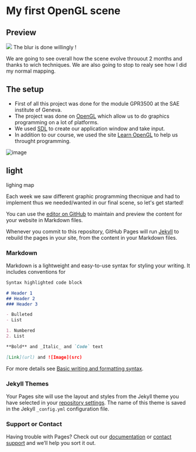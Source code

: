 # My first OpenGL scene

## Preview

![](https://github.com/PaulOwO/Portfolio/blob/11292ba72cb82405a4485d35dd92b5c5abd537b9/gif/opengl.gif) The blur is done willingly !

We are going to see overall how the scene evolve throuout 2 months and thanks to wich techniques.
We are also going to stop to realy see how I did my normal mapping.

## The setup

- First of all this project was done for the module GPR3500 at the SAE institute of Geneva.
- The project was done on [OpenGL](https://www.opengl.org) which allow us to do graphics programming on a lot of platforms.
- We used [SDL](https://www.libsdl.org) to create our application window and take input.
- In addition to our course, we used the site [Learn OpenGL](https://learnopengl.com) to help us throught programming.

![image](https://user-images.githubusercontent.com/71375990/179745115-248daba2-09db-4006-a679-e35d046dd60c.png)

## light 
lighing map 


Each week we saw different graphic programming thecnique and had to implement thus we needed/wanted in our final scene,
so let's get started!

You can use the [editor on GitHub](https://github.com/PaulOwO/Portfolio/edit/main/README.md) to maintain and preview the content for your website in Markdown files.

Whenever you commit to this repository, GitHub Pages will run [Jekyll](https://jekyllrb.com/) to rebuild the pages in your site, from the content in your Markdown files.

### Markdown

Markdown is a lightweight and easy-to-use syntax for styling your writing. It includes conventions for

```markdown
Syntax highlighted code block

# Header 1
## Header 2
### Header 3

- Bulleted
- List

1. Numbered
2. List

**Bold** and _Italic_ and `Code` text

[Link](url) and ![Image](src)
```

For more details see [Basic writing and formatting syntax](https://docs.github.com/en/github/writing-on-github/getting-started-with-writing-and-formatting-on-github/basic-writing-and-formatting-syntax).

### Jekyll Themes

Your Pages site will use the layout and styles from the Jekyll theme you have selected in your [repository settings](https://github.com/PaulOwO/Portfolio/settings/pages). The name of this theme is saved in the Jekyll `_config.yml` configuration file.

### Support or Contact

Having trouble with Pages? Check out our [documentation](https://docs.github.com/categories/github-pages-basics/) or [contact support](https://support.github.com/contact) and we’ll help you sort it out.
